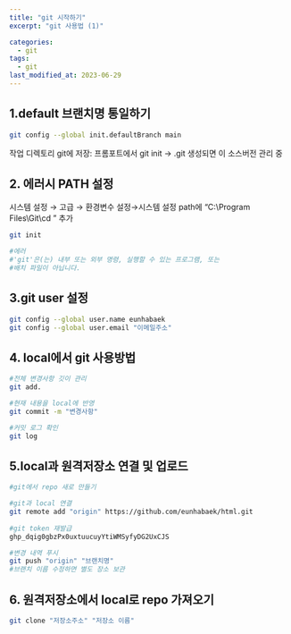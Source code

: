 ```yaml
---
title: "git 시작하기"
excerpt: "git 사용법 (1)"

categories:
  - git
tags:
  - git
last_modified_at: 2023-06-29
--- 
```


## 1.default 브랜치명 통일하기 ##

```bash
git config --global init.defaultBranch main
```
작업 디렉토리 git에 저장: 프롬포트에서  git init  → .git 생성되면 이 소스버전 관리 중

## 2. 에러시 PATH 설정 ##

시스템 설정 → 고급 → 환경변수 설정→시스템 설정 path에 “C:\Program Files\Git\cd ” 추가

```bash
git init

#에러
#'git'은(는) 내부 또는 외부 명령, 실행할 수 있는 프로그램, 또는
#배치 파일이 아닙니다.
```

## 3.git user 설정 ##

```bash
git config --global user.name eunhabaek
git config --global user.email "이메일주소"
```

## 4. local에서 git 사용방법 ##

```bash
#전체 변경사항 깃이 관리
git add.

#현재 내용을 local에 반영
git commit -m "변경사항"

#커밋 로그 확인
git log
```

## 5.local과 원격저장소 연결 및 업로드 ##

```bash
#git에서 repo 새로 만들기

#git과 local 연결
git remote add "origin" https://github.com/eunhabaek/html.git
	
#git token 재발급
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

#변경 내역 푸시
git push "origin" "브랜치명"
#브랜치 이름 수정하면 별도 장소 보관

```
## 6. 원격저장소에서 local로 repo 가져오기 ##

```bash
git clone "저장소주소" "저장소 이름"
```